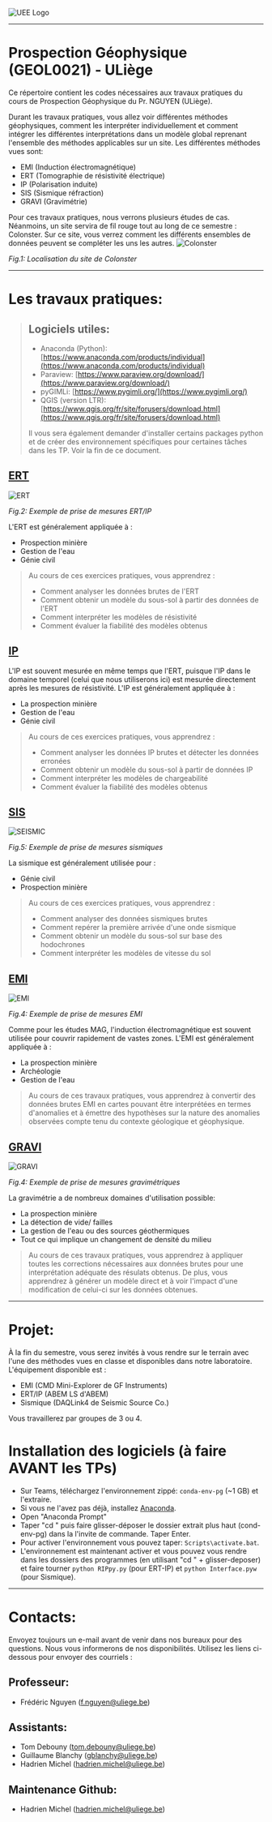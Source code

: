 ![UEE Logo](./pictures/UEE.png)

---
# Prospection Géophysique (GEOL0021) - ULiège
Ce répertoire contient les codes nécessaires aux travaux pratiques du cours de Prospection Géophysique du Pr. NGUYEN (ULiège).

Durant les travaux pratiques, vous allez voir différentes méthodes géophysiques, comment les interpréter individuellement et comment intégrer les différentes interprétations dans un modèle global reprenant l'ensemble des méthodes applicables sur un site. Les différentes méthodes vues sont:
- EMI (Induction électromagnétique)
- ERT (Tomographie de résistivité électrique)
- IP (Polarisation induite)
- SIS (Sismique réfraction)
- GRAVI (Gravimétrie)

Pour ces travaux pratiques, nous verrons plusieurs études de cas. Néanmoins, un site servira de fil rouge tout au long de ce semestre : Colonster. Sur ce site, vous verrez comment les différents ensembles de données peuvent se compléter les uns les autres.
![Colonster](./pictures/MapLocalisation.jpg)

*Fig.1: Localisation du site de Colonster*

---
# Les travaux pratiques:

> ## Logiciels utiles:
> - Anaconda (Python): [https://www.anaconda.com/products/individual](https://www.anaconda.com/products/individual)
> - Paraview: [https://www.paraview.org/download/](https://www.paraview.org/download/)
> - pyGIMLi: [https://www.pygimli.org/](https://www.pygimli.org/)
> - QGIS (version LTR): [https://www.qgis.org/fr/site/forusers/download.html](https://www.qgis.org/fr/site/forusers/download.html)
>
> Il vous sera également demander d'installer certains packages python et de créer des environnement spécifiques pour certaines tâches dans les TP. Voir la fin de ce document.

## [ERT](./ERT_IP/README.md)
![ERT](./pictures/ERT_measurements.jpg)

*Fig.2: Exemple de prise de mesures ERT/IP*

L'ERT est généralement appliquée à :
- Prospection minière
- Gestion de l'eau
- Génie civil

> Au cours de ces exercices pratiques, vous apprendrez :
> - Comment analyser les données brutes de l'ERT
> - Comment obtenir un modèle du sous-sol à partir des données de l'ERT
> - Comment interpréter les modèles de résistivité
> - Comment évaluer la fiabilité des modèles obtenus

## [IP](./ERT_IP/README.md)
L'IP est souvent mesurée en même temps que l'ERT, puisque l'IP dans le domaine temporel (celui que nous utiliserons ici) est mesurée directement après les mesures de résistivité.
L'IP est généralement appliquée à :
- La prospection minière
- Gestion de l'eau
- Génie civil

> Au cours de ces exercices pratiques, vous apprendrez :
> - Comment analyser les données IP brutes et détecter les données erronées
> - Comment obtenir un modèle du sous-sol à partir de données IP
> - Comment interpréter les modèles de chargeabilité
> - Comment évaluer la fiabilité des modèles obtenus

## [SIS](./Seismic/README.md)
![SEISMIC](./pictures/SIS_measurements_Fred.gif)

*Fig.5: Exemple de prise de mesures sismiques*

La sismique est généralement utilisée pour :
- Génie civil
- Prospection minière

> Au cours de ces exercices pratiques, vous apprendrez :
> - Comment analyser des données sismiques brutes
> - Comment repérer la première arrivée d'une onde sismique
> - Comment obtenir un modèle du sous-sol sur base des hodochrones
> - Comment interpréter les modèles de vitesse du sol

## [EMI](./EMI/README.md)
![EMI](./pictures/EMI_measurements.jpg)

*Fig.4: Exemple de prise de mesures EMI*

Comme pour les études MAG, l'induction électromagnétique est souvent utilisée pour couvrir rapidement de vastes zones. L'EMI est généralement appliquée à :
- La prospection minière
- Archéologie
- Gestion de l'eau

> Au cours de ces travaux pratiques, vous apprendrez à convertir des données brutes EMI en cartes pouvant être interprétées en termes d'anomalies et à émettre des hypothèses sur la nature des anomalies observées compte tenu du contexte géologique et géophysique.

## [GRAVI](./GRAVI/README.md)
![GRAVI](./pictures/GRAV_measurements.jpg)

*Fig.4: Exemple de prise de mesures gravimétriques*

La gravimétrie a de nombreux domaines d'utilisation possible:
- La prospection minière
- La détection de vide/ failles
- La gestion de l'eau ou des sources géothermiques
- Tout ce qui implique un changement de densité du milieu  

> Au cours de ces travaux pratiques, vous apprendrez à appliquer toutes les corrections nécessaires aux données brutes pour une interprétation adéquate des résulats obtenus. De plus, vous apprendrez à générer un modèle direct et à voir l'impact d'une modification de celui-ci sur les données obtenues.

---
# Projet:
À la fin du semestre, vous serez invités à vous rendre sur le terrain avec l'une des méthodes vues en classe et disponibles dans notre laboratoire. L'équipement disponible est :
- EMI (CMD Mini-Explorer de GF Instruments)
- ERT/IP (ABEM LS d'ABEM)
- Sismique (DAQLink4 de Seismic Source Co.)

Vous travaillerez par groupes de 3 ou 4.

# Installation des logiciels (à faire AVANT les TPs)
- Sur Teams, téléchargez l'environnement zippé: `conda-env-pg` (~1 GB) et l'extraire.
- Si vous ne l'avez pas déjà, installez [Anaconda](https://www.anaconda.com/download#downloads).
- Open "Anaconda Prompt"
- Taper "cd " puis faire glisser-déposer le dossier extrait plus haut (cond-env-pg) dans la l'invite de commande. Taper Enter.
- Pour activer l'environnement vous pouvez taper: `Scripts\activate.bat`.
- L'environnement est maintenant activer et vous pouvez vous rendre dans les dossiers des programmes (en utilisant "cd " + glisser-deposer) et faire tourner `python RIPpy.py` (pour ERT-IP) et `python Interface.pyw` (pour Sismique).

---
# Contacts:
Envoyez toujours un e-mail avant de venir dans nos bureaux pour des questions. Nous vous informerons de nos disponibilités. Utilisez les liens ci-dessous pour envoyer des courriels :
## Professeur:
- Frédéric Nguyen ([f.nguyen@uliege.be](mailto:f.nguyen@uliege.be?subject=[GEOL0021-7]%20Github%20repository))
## Assistants:
- Tom Debouny ([tom.debouny@uliege.be](mailto:tom.debouny@uliege.be?subject=[GEOL0021-7]%20Github%20repository))
- Guillaume Blanchy ([gblanchy@uliege.be](mailto:gblanchy@uliege.be]?subject=[GEOL0021-7]%20Github%20repository))
- Hadrien Michel ([hadrien.michel@uliege.be](mailto:hadrien.michel@uliege.be?subject=[GEOL0021-7]%20Github%20repository))
## Maintenance Github:
- Hadrien Michel ([hadrien.michel@uliege.be](mailto:hadrien.michel@uliege.be?subject=[GEOL0021-7]%20Github%20repository%20maintenance))
